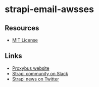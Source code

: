 # strapi-email-awsses

## Resources

- [MIT License](LICENSE.md)

## Links

- [Proxybus website](http://proxybus.com/)
- [Strapi community on Slack](http://slack.strapi.io)
- [Strapi news on Twitter](https://twitter.com/strapijs)

